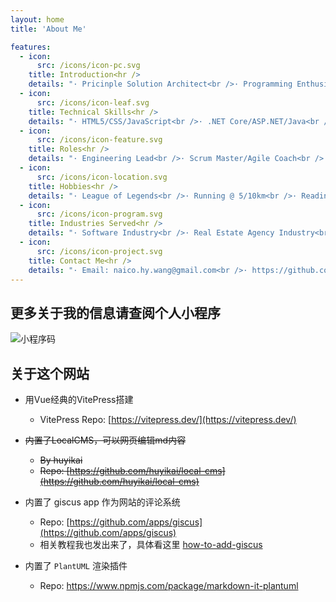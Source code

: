 ```yaml
---
layout: home
title: 'About Me'

features:
  - icon:
      src: /icons/icon-pc.svg
    title: Introduction<hr />
    details: "· Pricinple Solution Architect<br />· Programming Enthusiast<br />· Bon Vivant<br />· Residing in Shanghai, China<br />"
  - icon:
      src: /icons/icon-leaf.svg
    title: Technical Skills<hr />
    details: "· HTML5/CSS/JavaScript<br />· .NET Core/ASP.NET/Java<br />· React/Vue/Nodejs<br />· WeChat/Ali/TikTok MiniPrograms<br />"
  - icon:
      src: /icons/icon-feature.svg
    title: Roles<hr />
    details: "· Engineering Lead<br />· Scrum Master/Agile Coach<br />· Project Management<br />· System Design and Architect<br />"
  - icon:
      src: /icons/icon-location.svg
    title: Hobbies<hr />
    details: "· League of Legends<br />· Running @ 5/10km<br />· Reading and Learning<br />· Electronics enthusiasts<br />"
  - icon:
      src: /icons/icon-program.svg
    title: Industries Served<hr />
    details: "· Software Industry<br />· Real Estate Agency Industry<br />· Insurance & Investment<br />· Luxury E-commerce<br />"
  - icon:
      src: /icons/icon-project.svg
    title: Contact Me<hr />
    details: "· Email: naico.hy.wang@gmail.com<br />· https://github.com/naico-wang<br />· https://www.linkedin.com/in/naico-hongyu-wang-49554891/<br />"
---
```


## 更多关于我的信息请查阅个人小程序

![小程序码](/public/icons/minip-qrcode.jpg)

## 关于这个网站

- 用Vue经典的VitePress搭建
  - VitePress Repo: [https://vitepress.dev/](https://vitepress.dev/)

- ~~内置了LocalCMS，可以网页编辑md内容~~
  - ~~By huyikai~~
  - ~~Repo: [https://github.com/huyikai/local-cms](https://github.com/huyikai/local-cms)~~

- 内置了 giscus app 作为网站的评论系统
  - Repo: [https://github.com/apps/giscus](https://github.com/apps/giscus)
  - 相关教程我也发出来了，具体看这里 [how-to-add-giscus](https://naico.wang/blog/Engineering/how-to-add-giscus)

- 内置了 `PlantUML` 渲染插件
  - Repo: https://www.npmjs.com/package/markdown-it-plantuml
